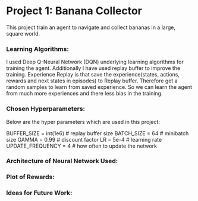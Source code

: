 # Project 1: Banana Collector

This project train an agent to navigate and collect bananas in a large, square world.



### Learning Algorithms:

I used Deep Q-Neural Network (DQN) underlying learning algorithms for training the agent. Additionally I have used replay buffer to improve the training. Experience Replay is that save the experience(states, actions, rewards and next states in episodes) to Replay buffer. Therefore get a random samples to learn from saved experience. So we can learn the agent from much more experiences and there less bias in the training.


### Chosen Hyperparameters:

Below are the hyper parameters which are used in this project:

BUFFER_SIZE = int(1e6)  # replay buffer size
BATCH_SIZE = 64         # minibatch size
GAMMA = 0.99            # discount factor
LR = 5e-4               # learning rate 
UPDATE_FREQUENCY = 4    # how often to update the network


### Architecture of Neural Network Used:



### Plot of Rewards:



### Ideas for Future Work:





